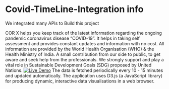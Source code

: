 # Covid-TimeLine-Integration info
We integrated many APIs to Build this project 

COR X helps you keep track of the latest information regarding the ongoing pandemic coronavirus disease “COVID-19”. It helps in taking self assessment and provides constant updates and information with no cost. All information are provided by the World Health Organisation (WHO) & the Health Ministry of India. A small contribution from our side to public, to get aware and seek help from the professionals. We strongly support and play a vital role in Sustainable Development Goals (SDG) proposed by United Nations. 
[![Live Demo](https://p.kindpng.com/picc/s/387-3871339_graphic-design-hd-png-download.png)](https://balaji-canada.github.io/)
The data is fetched periodically every 10 - 15 minutes and updated automatically. The application uses D3.js (a JavaScript library) for producing dynamic, interactive data visualisations in a web browser.

